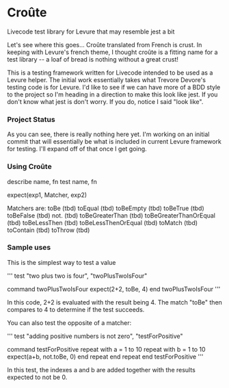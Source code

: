 # Croûte
Livecode test library for Levure that may resemble jest a bit

Let's see where this goes...
Croûte translated from French is crust. In keeping with Levure's french theme, I thought croûte is a fitting name for a test library -- a loaf of bread is nothing without a great crust!

This is a testing framework written for Livecode intended to be used as a Levure helper. The initial work essentially takes what Trevore Devore's testing code is for Levure. I'd like to see if we can have more of a BDD style to the project so I'm heading in a direction to make this look like jest. If you don't know what jest is don't worry. If you do, notice I said "look like".

### Project Status
As you can see, there is really nothing here yet. I'm working on an initial commit that will essentially be what is included in current Levure framework for testing. I'll expand off of that once I get going.

### Using Croûte
describe name, fn
test name, fn

expect(exp1, Matcher, exp2)

Matchers are:
  toBe (tbd)
  toEqual (tbd)
  toBeEmpty (tbd)
  toBeTrue (tbd)
  toBeFalse (tbd)
  not. (tbd)
  toBeGreaterThan (tbd)
  toBeGreaterThanOrEqual (tbd)
  toBeLessThen (tbd)
  toBeLessThenOrEqual (tbd)
  toMatch (tbd)
  toContain (tbd)
  toThrow (tbd)
  
### Sample uses
This is the simplest way to test a value
  
'''
test "two plus two is four", "twoPlusTwoIsFour"
  
command twoPlusTwoIsFour
  expect(2+2, toBe, 4)
end twoPlusTwoIsFour
'''
  
In this code, 2+2 is evaluated with the result being 4. The match "toBe" then compares to 4 to determine if the test succeeds.

You can also test the opposite of a matcher:
  
'''
test "adding positive numbers is not zero", "testForPositive"
  
command testForPositive
  repeat with a = 1 to 10
    repeat with b = 1 to 10
      expect(a+b, not.toBe, 0)
    end repeat
  end repeat
end testForPositive
'''
  
In this test, the indexes a and b are added together with the results expected to not be 0. 
